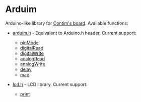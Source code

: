 # Arduim
Arduino-like library for [Contim's board](https://sites.google.com/a/contim.eng.br/sccs2012/material-pic/Manual%20KIT%20PIC18F4550.pdf?attredirects=0&d=1 "Manual.pdf"). Available functions:
* [arduim.h](include/arduim.h "header file") - Equivalent to Arduino.h header. Current support:
  - [pinMode](src/arduim.c "source file")
  - [digitalRead](src/arduim.c "source file")
  - [digitalWrite](src/arduim.c "source file")
  - [analogRead](src/arduim.c "source file")
  - [analogWrite](src/arduim.c "source file")
  - [delay](src/arduim.c "source file")
  - [map](src/arduim.c "source file")
  
* [lcd.h](include/arduim.h "header file") - LCD library. Current support:
  - [print](src/lcd.c "source file")
